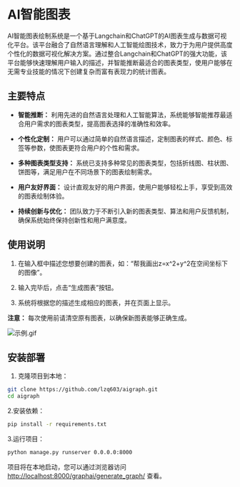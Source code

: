 # AI智能图表

AI智能图表绘制系统是一个基于Langchain和ChatGPT的AI图表生成与数据可视化平台。该平台融合了自然语言理解和人工智能绘图技术，致力于为用户提供高度个性化的数据可视化解决方案。通过整合Langchain和ChatGPT的强大功能，该平台能够快速理解用户输入的描述，并智能推断最适合的图表类型，使用户能够在无需专业技能的情况下创建复杂而富有表现力的统计图表。

## 主要特点

*   **智能推断：** 利用先进的自然语言处理和人工智能算法，系统能够智能推荐最适合用户需求的图表类型，提高图表选择的准确性和效率。

*   **个性化定制：** 用户可以通过简单的自然语言描述，定制图表的样式、颜色、标签等参数，使图表更符合用户的个性和需求。

*   **多种图表类型支持：** 系统已支持多种常见的图表类型，包括折线图、柱状图、饼图等，满足用户在不同场景下的图表绘制需求。

*   **用户友好界面：** 设计直观友好的用户界面，使用户能够轻松上手，享受到高效的图表绘制体验。

*   **持续创新与优化：** 团队致力于不断引入新的图表类型、算法和用户反馈机制，确保系统始终保持创新性和用户满意度。

## 使用说明

1.  在输入框中描述您想要创建的图表，如：“帮我画出z=x^2+y^2在空间坐标下的图像”。

2.  输入完毕后，点击“生成图表”按钮。

3.  系统将根据您的描述生成相应的图表，并在页面上显示。

**注意：** 每次使用前请清空原有图表，以确保新图表能够正确生成。

![示例.gif](https://github.com/lzq603/aigraph/sample/simple.gif)

## 安装部署

1.  克隆项目到本地：

```bash
git clone https://github.com/lzq603/aigraph.git
cd aigraph
```

2.安装依赖：

```bash
pip install -r requirements.txt
```

3.运行项目：

```bash
python manage.py runserver 0.0.0.0:8000
```

项目将在本地启动，您可以通过浏览器访问 <http://localhost:8000/graphai/generate_graph/> 查看。
